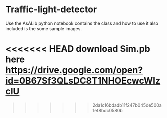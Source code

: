 # Traffic-light-detector

Use the AsALib python notebook contains the class and how to use it also included is the some sample images.

<<<<<<< HEAD
download Sim.pb here
https://drive.google.com/open?id=0B67Sf3QLsDC8T1NHOEcwcWIzclU
=======
>>>>>>> 2da1c16bdadb11f247b045de500a1ef8bdc0580b
